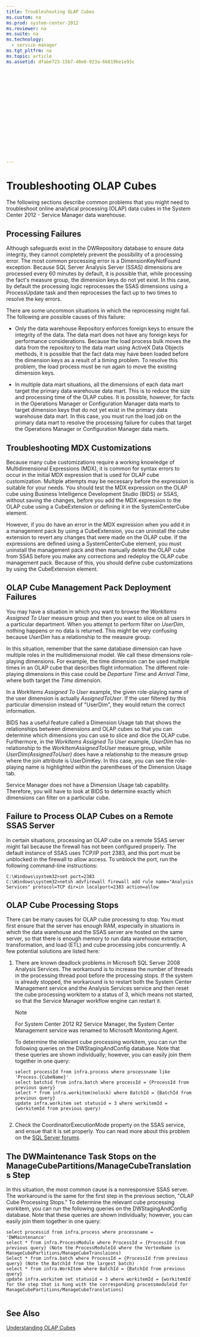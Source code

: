 ```yaml
---
title: Troubleshooting OLAP Cubes
ms.custom: na
ms.prod: system-center-2012
ms.reviewer: na
ms.suite: na
ms.technology: 
  - service-manager
ms.tgt_pltfrm: na
ms.topic: article
ms.assetid: dfabe723-15b7-40e0-923a-66819be1e93c
 

















---
```

# Troubleshooting OLAP Cubes
The following sections describe common problems that you might need to troubleshoot online analytical processing \(OLAP\) data cubes in the System Center 2012 - Service Manager data warehouse.  
  
## Processing Failures  
 Although safeguards exist in the DWRepository database to ensure data integrity, they cannot completely prevent the possibility of a processing error. The most common processing error is a DimensionKeyNotFound exception. Because SQL&nbsp;Server Analysis Server \(SSAS\) dimensions are processed every 60 minutes by default, it is possible that, while processing the fact's measure group, the dimension keys do not yet exist. In this case, by default the processing logic reprocesses the SSAS dimensions using a ProcessUpdate task and then reprocesses the fact up to two times to resolve the key errors.  
  
 There are some uncommon situations in which the reprocessing might fail. The following are possible causes of this failure:  
  
-   Only the data warehouse Repository enforces foreign keys to ensure the integrity of the data. The data mart does not have any foreign keys for performance considerations. Because the load process bulk moves the data from the repository to the data mart using ActiveX Data Objects methods, it is possible that the fact data may have been loaded before the dimension keys as a result of a timing problem. To resolve this problem, the load process must be run again to move the existing dimension keys.  
  
-   In multiple data mart situations, all the dimensions of each data mart target the primary data warehouse data mart. This is to reduce the size and processing time of the OLAP cubes. It is possible, however, for facts in the Operations Manager or Configuration Manager data marts to target dimension keys that do not yet exist in the primary data warehouse data mart. In this case, you must run the load job on the primary data mart to resolve the processing failure for cubes that target the Operations Manager or Configuration Manager data marts.  
  
## Troubleshooting MDX Customizations  
 Because many cube customizations require a working knowledge of Multidimensional Expressions \(MDX\), it is common for syntax errors to occur in the initial MDX expression that is used for OLAP cube customization. Multiple attempts may be necessary before the expression is suitable for your needs. You should test the MDX expression on the OLAP cube using Business Intelligence Development Studio \(BIDS\) or SSAS, without saving the changes, before you add the MDX expression to the OLAP cube using a CubeExtension or defining it in the SystemCenterCube element.  
  
 However, if you do have an error in the MDX expression when you add it in a management pack by using a CubeExtension, you can uninstall the cube extension to revert any changes that were made on the OLAP cube. If the expressions are defined using a SystemCenterCube element, you must uninstall the management pack and then manually delete the OLAP cube from SSAS before you make any corrections and redeploy the OLAP cube management pack. Because of this, you should define cube customizations by using the CubeExtension element.  
  
## OLAP Cube Management Pack Deployment Failures  
 You may have a situation in which you want to browse the *WorkItems Assigned To User* measure group and then you want to slice on all users in a particular department. When you attempt to perform filter on *UserDim*, nothing happens or no data is returned. This might be very confusing because *UserDim* has a relationship to the measure group.  
  
 In this situation, remember that the same database dimension can have multiple roles in the multidimensional model. We call these dimensions role\-playing dimensions. For example, the time dimension can be used multiple times in an OLAP cube that describes flight information. The different role\-playing dimensions in this case could be *Departure Time* and *Arrival Time*, where both target the *Time* dimension.  
  
 In a *WorkItems Assigned To User* example, the given role\-playing name of the user dimension is actually *AssignedToUser*. If the user filtered by this particular dimension instead of "UserDim", they would return the correct information.  
  
 BIDS has a useful feature called a Dimension Usage tab that shows the relationships between dimensions and OLAP cubes so that you can determine which dimensions you can use to slice and dice the OLAP cube. Furthermore, in the *WorkItems Assigned To User* example, *UserDim* has no relationship to the *WorkItemAssignedToUser* measure group, while *UserDim\(AssignedToUser\)* does have a relationship to the measure group where the join attribute is UserDimKey. In this case, you can see the role\-playing name is highlighted within the parentheses of the Dimension Usage tab.  
  
 Service Manager does not have a Dimension Usage tab capability. Therefore, you will have to look at BIDS to determine exactly which dimensions can filter on a particular cube.  
  
## Failure to Process OLAP Cubes on a Remote SSAS Server  
 In certain situations, processing an OLAP cube on a remote SSAS server might fail because the firewall has not been configured properly. The default instance of SSAS uses TCP\/IP port 2383, and this port must be unblocked in the firewall to allow access. To unblock the port, run the following command\-line instructions:  
  
```  
C:\Windows\system32>set port=2383   
C:\Windows\system32>netsh advfirewall firewall add rule name="Analysis Services" protocol=TCP dir=in localport=2383 action=allow  
```  
  
## OLAP Cube Processing Stops  
 There can be many causes for OLAP cube processing to stop. You must first ensure that the server has enough RAM, especially in situations in which the data warehouse and the SSAS server are hosted on the same server, so that there is enough memory to run data warehouse extraction, transformation, and load \(ETL\) and cube processing jobs concurrently. A few potential solutions are listed here:  
  
1.  There are known deadlock problems in Microsoft SQL&nbsp;Server&nbsp;2008 Analysis Services. The workaround is to increase the number of threads in the processing thread pool before the processing stops. If the system is already stopped, the workaround is to restart both the System Center Management service and the Analysis Services service and then reset the cube processing workitem to a status of 3, which means not started, so that the Service Manager workflow engine can restart it.  
  
    > [!NOTE]  
    >  For System Center 2012 R2 Service Manager, the System Center Management service was renamed to Microsoft Monitoring Agent.  
  
     To determine the relevant cube processing workitem, you can run the following queries on the DWStagingAndConfig database. Note that these queries are shown individually; however, you can easily join them together in one query:  
  
    ```  
    select processId from infra.process where processname like 'Process.{CubeName}'  
    select batchid from infra.batch where processId = {ProcessId from previous query}  
    select * from infra.workitem(nolock) where BatchId = {BatchId from previous query}  
    update infra.workitem set statusid = 3 where workitemId = {workitemId from previous query)  
  
    ```  
  
2.  Check the CoordinatorExecutionMode property on the SSAS service, and ensue that it is set properly. You can read more about this problem on the [SQL Server forums](http://go.microsoft.com/fwlink/p/?LinkId=403946).  
  
## The DWMaintenance Task Stops on the ManageCubePartitions\/ManageCubeTranslations Step  
 In this situation, the most common cause is a nonresponsive SSAS server. The workaround is the same for the first step in the previous section, "OLAP Cube Processing Stops." To determine the relevant cube processing workitem, you can run the following queries on the DWStagingAndConfig database. Note that these queries are shown individually; however, you can easily join them together in one query:  
  
```  
select processid from infra.process where processname = 'DWMaintenance'  
select * from infra.ProcessModule where ProcessId = {ProcessId from previous query} (Note the ProcessModuleId where the VertexName is ManageCubePartitions/ManageCubeTranslaions)  
Select * from infra.batch where ProcessId = {ProcessId from previous query} (Note the BatchId from the largest batch)  
select * from infra.WorkItem where BatchId = {BatchId from previous query}  
update infra.workitem set statusid = 3 where workitemId = {workitemId for the step that is hung with the corresponding processmoduleid for ManageCubePartitions/ManageCubeTranslations)  
  
```  
  
## See Also  
 [Understanding OLAP Cubes](../../../sm/manage/operate/Understanding-OLAP-Cubes.md)
